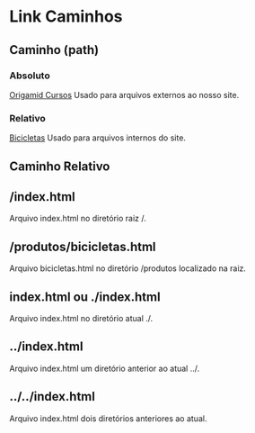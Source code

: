 # Link Caminhos

## Caminho (path)

### Absoluto
<a href="https://www.origamid.com/cursos/">Origamid Cursos</a>
Usado para arquivos externos ao nosso site.

### Relativo
<a href="/produtos/bicicletas.html">Bicicletas</a>
Usado para arquivos internos do site.

## Caminho Relativo

## /index.html
Arquivo index.html no diretório raiz /.

## /produtos/bicicletas.html
Arquivo bicicletas.html no diretório /produtos localizado na raiz.

## index.html ou ./index.html
Arquivo index.html no diretório atual ./.

## ../index.html
Arquivo index.html um diretório anterior ao atual ../.

## ../../index.html
Arquivo index.html dois diretórios anteriores ao atual.